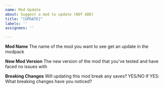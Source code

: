 ```yaml
---
name: Mod Update
about: Suggest a mod to update (NOT ADD)
title: "[UPDATE]"
labels: ''
assignees: ''

---
```


**Mod Name**
The name of the mod you want to see get an update in the modpack

**New Mod Version**
The new version of the mod that you've tested and have faced no issues with

**Breaking Changes**
Will updating this mod break any saves? YES/NO
If YES:
What breaking changes have you noticed?
